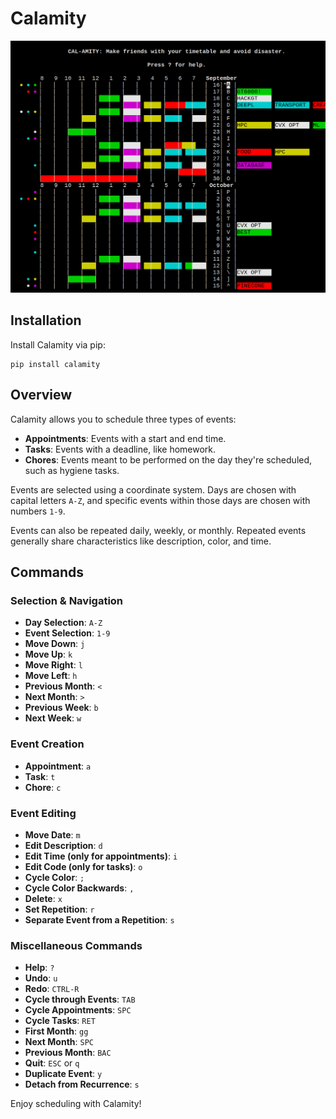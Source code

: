 # Calamity

![Home Image](home.png)

## Installation

Install Calamity via pip:
```
pip install calamity
```

## Overview

Calamity allows you to schedule three types of events:

- **Appointments**: Events with a start and end time.
- **Tasks**: Events with a deadline, like homework.
- **Chores**: Events meant to be performed on the day they're scheduled, such as hygiene tasks.

Events are selected using a coordinate system. Days are chosen with capital letters `A-Z`, and specific events within those days are chosen with numbers `1-9`.

Events can also be repeated daily, weekly, or monthly. Repeated events generally share characteristics like description, color, and time.

## Commands

### Selection & Navigation
- **Day Selection**: `A-Z`
- **Event Selection**: `1-9`
- **Move Down**: `j`
- **Move Up**: `k`
- **Move Right**: `l`
- **Move Left**: `h`
- **Previous Month**: `<`
- **Next Month**: `>`
- **Previous Week**: `b`
- **Next Week**: `w`

### Event Creation
- **Appointment**: `a`
- **Task**: `t`
- **Chore**: `c`

### Event Editing
- **Move Date**: `m`
- **Edit Description**: `d`
- **Edit Time (only for appointments)**: `i`
- **Edit Code (only for tasks)**: `o`
- **Cycle Color**: `;`
- **Cycle Color Backwards**: `,`
- **Delete**: `x`
- **Set Repetition**: `r`
- **Separate Event from a Repetition**: `s`

### Miscellaneous Commands
- **Help**: `?`
- **Undo**: `u`
- **Redo**: `CTRL-R`
- **Cycle through Events**: `TAB`
- **Cycle Appointments**: `SPC`
- **Cycle Tasks**: `RET`
- **First Month**: `gg`
- **Next Month**: `SPC`
- **Previous Month**: `BAC`
- **Quit**: `ESC` or `q`
- **Duplicate Event**: `y`
- **Detach from Recurrence**: `s`

Enjoy scheduling with Calamity!
